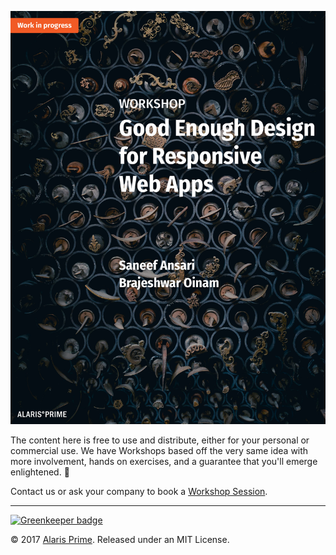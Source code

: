 ![Book Cover](cover.jpg)

The content here is free to use and distribute, either for your personal or commercial use. We have Workshops based off the very same idea with more involvement, hands on exercises, and a guarantee that you'll emerge enlightened. 🙂

Contact us or ask your company to book a [Workshop Session](https://alarisprime.com/workshops/).

---

[![Greenkeeper badge](https://badges.greenkeeper.io/alarisprime/good-enough-design.svg)](https://greenkeeper.io/)

© 2017 [Alaris Prime](https://alarisprime.com/). Released under an MIT License.
